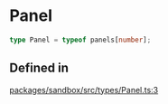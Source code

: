 # Panel

```ts
type Panel = typeof panels[number];
```

## Defined in

[packages/sandbox/src/types/Panel.ts:3](https://github.com/frontendat/karagoz/blob/2ed8a18477b67dcd686f6dbd2423b5cb094dd530/packages/sandbox/src/types/Panel.ts#L3)
